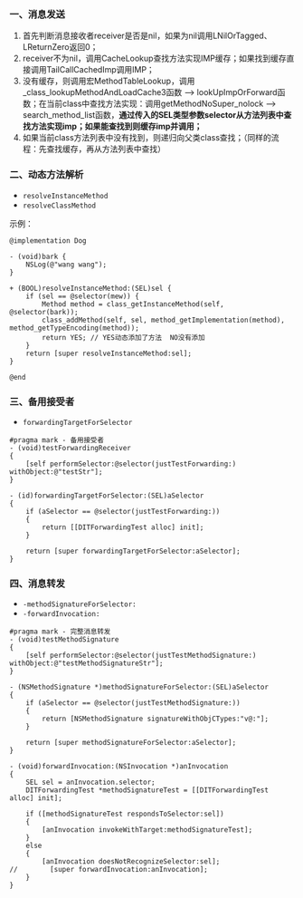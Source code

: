 
### 一、消息发送
1. 首先判断消息接收者receiver是否是nil，如果为nil调用LNilOrTagged、LReturnZero返回0；
2. receiver不为nil，调用CacheLookup查找方法实现IMP缓存；如果找到缓存直接调用TailCallCachedImp调用IMP；
3. 没有缓存，则调用宏MethodTableLookup，调用_class_lookupMethodAndLoadCache3函数 --> lookUpImpOrForward函数；在当前class中查找方法实现：调用getMethodNoSuper_nolock --> search_method_list函数，**通过传入的SEL类型参数selector从方法列表中查找方法实现imp；如果能查找到则缓存imp并调用；**
4. 如果当前class方法列表中没有找到，则递归向父类class查找；（同样的流程：先查找缓存，再从方法列表中查找）

### 二、动态方法解析
* `resolveInstanceMethod`
* `resolveClassMethod`

示例：
```
@implementation Dog

- (void)bark {
    NSLog(@"wang wang");
}

+ (BOOL)resolveInstanceMethod:(SEL)sel {
    if (sel == @selector(mew)) {
        Method method = class_getInstanceMethod(self, @selector(bark));
        class_addMethod(self, sel, method_getImplementation(method), method_getTypeEncoding(method));
        return YES; // YES动态添加了方法  NO没有添加
    }
    return [super resolveInstanceMethod:sel];
}

@end
```


### 三、备用接受者
* `forwardingTargetForSelector`
```
#pragma mark - 备用接受者
- (void)testForwardingReceiver
{
    [self performSelector:@selector(justTestForwarding:) withObject:@"testStr"];
}

- (id)forwardingTargetForSelector:(SEL)aSelector
{
    if (aSelector == @selector(justTestForwarding:))
    {
        return [[DITForwardingTest alloc] init];
    }
    
    return [super forwardingTargetForSelector:aSelector];
}
```

### 四、消息转发
* `-methodSignatureForSelector: `
* `-forwardInvocation:`
```
#pragma mark - 完整消息转发
- (void)testMethodSignature
{
    [self performSelector:@selector(justTestMethodSignature:) withObject:@"testMethodSignatureStr"];
}

- (NSMethodSignature *)methodSignatureForSelector:(SEL)aSelector
{
    if (aSelector == @selector(justTestMethodSignature:))
    {
        return [NSMethodSignature signatureWithObjCTypes:"v@:"];
    }
    
    return [super methodSignatureForSelector:aSelector];
}

- (void)forwardInvocation:(NSInvocation *)anInvocation
{
    SEL sel = anInvocation.selector;
    DITForwardingTest *methodSignatureTest = [[DITForwardingTest alloc] init];
    
    if ([methodSignatureTest respondsToSelector:sel])
    {
        [anInvocation invokeWithTarget:methodSignatureTest];
    }
    else
    {
        [anInvocation doesNotRecognizeSelector:sel];
//        [super forwardInvocation:anInvocation];
    }
}
```
